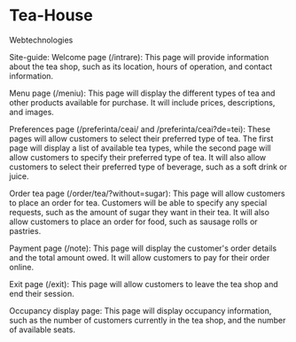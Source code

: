 # Tea-House

Webtechnologies

Site-guide:
Welcome page (/intrare): This page will provide information about the tea shop, such as its location, hours of operation, and contact information.

Menu page (/meniu): This page will display the different types of tea and other products available for purchase. It will include prices, descriptions, and images.

Preferences page (/preferinta/ceai/ and /preferinta/ceai?de=tei): These pages will allow customers to select their preferred type of tea. The first page will display a list of available tea types, while the second page will allow customers to specify their preferred type of tea.
It will also allow customers to select their preferred type of beverage, such as a soft drink or juice.

Order tea page (/order/tea/?without=sugar): This page will allow customers to place an order for tea. Customers will be able to specify any special requests, such as the amount of sugar they want in their tea.
It will also allow customers to place an order for food, such as sausage rolls or pastries.

Payment page (/note): This page will display the customer's order details and the total amount owed. It will allow customers to pay for their order online.

Exit page (/exit): This page will allow customers to leave the tea shop and end their session.

Occupancy display page: This page will display occupancy information, such as the number of customers currently in the tea shop, and the number of available seats.
